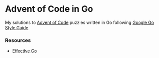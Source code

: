 # Advent of Code in Go

My solutions to [Advent of Code](https://adventofcode.com/) puzzles written in Go following [Google Go Style Guide](https://google.github.io/styleguide/go/decisions).

### Resources
- [Effective Go](https://go.dev/doc/effective_go)